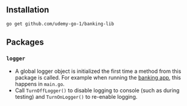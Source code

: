 ## Installation
`go get github.com/udemy-go-1/banking-lib`

## Packages
### `logger`
* A global logger object is initialized the first time a method from this package is called. 
For example when running the [banking app](https://github.com/udemy-go-1/banking), this happens in `main.go`.
* Call `TurnOffLogger()` to disable logging to console (such as during testing) and `TurnOnLogger()` to re-enable logging.